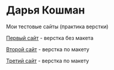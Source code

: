 # Дарья Кошман
Мои тестовые сайты (практика верстки)


[Первый сайт](https://daria-koshman.github.io/first/src/index.html "Мой первый тестовый сайт") - верстка без макета


[Второй сайт](https://daria-koshman.github.io/second/src/index.html "Мой второй тестовый сайт") - верстка по макету


[Третий сайт](https://daria-koshman.github.io/three/src/index.html "Мой третий тестовый сайт") - верстка по макету
